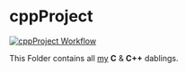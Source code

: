 
# cppProject
[![cppProject Workflow](https://github.com/VishalPaudel/cppProject/actions/workflows/main.yml/badge.svg?event=push)](https://github.com/VishalPaudel/cppProject)

This Folder contains all [my](https://VishalPaudel.github.io/) **C** & **C++** dablings.

